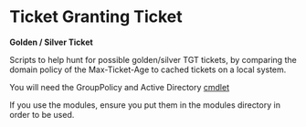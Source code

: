 # Ticket Granting Ticket 
**Golden / Silver Ticket**

Scripts to help hunt for possible golden/silver TGT tickets, by comparing the domain policy of the Max-Ticket-Age to cached tickets on a local system.

You will need the GroupPolicy and Active Directory [cmdlet](https://technet.microsoft.com/en-us/library/dd378937(WS.10).aspx)

If you use the modules, ensure you put them in the modules directory in order to be used.
